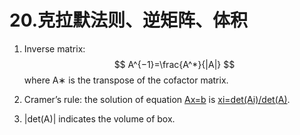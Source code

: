 # 20.克拉默法则、逆矩阵、体积

1. Inverse matrix:
   $$
   A^{−1}=\frac{A^*}{|A|}
   $$
   where A∗ is the transpose of the cofactor matrix.

2. Cramer’s rule: the solution of equation <u>Ax=b</u> is <u>xi=det(Ai)/det(A)</u>.

3. |det(A)| indicates the volume of box.

